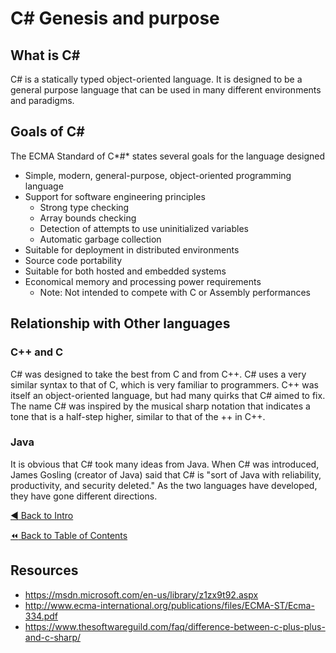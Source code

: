 # C# Genesis and purpose

## What is C#

C# is a statically typed object-oriented language. It is designed to be a general purpose language that can be used in many different environments and paradigms.

## Goals of C#
The ECMA Standard of C*#* states several goals for the language designed
- Simple, modern, general-purpose, object-oriented programming language
- Support for software engineering principles
  - Strong type checking
  - Array bounds checking
  - Detection of attempts to use uninitialized variables
  - Automatic garbage collection
- Suitable for deployment in distributed environments
- Source code portability
- Suitable for both hosted and embedded systems
- Economical memory and processing power requirements
  - Note: Not intended to compete with C or Assembly performances

## Relationship with Other languages

### C++ and C
C# was designed to take the best from C and from C++. C# uses a very similar syntax to that of C, which is very familiar to programmers. C++ was itself an object-oriented language, but had many quirks that C# aimed to fix. The name C# was inspired by the musical sharp notation that indicates a tone that is a half-step higher, similar to that of the ++ in C++.

### Java
It is obvious that C# took many ideas from Java. When C# was introduced, James Gosling (creator of Java) said that C# is "sort of Java with reliability, productivity, and security deleted." As the two languages have developed, they have gone different directions.

[:arrow_backward: Back to Intro](./Intro.md) <!-- BackOne -->

[:rewind: Back to Table of Contents](../README.md) <!-- BackToC -->

## Resources
- https://msdn.microsoft.com/en-us/library/z1zx9t92.aspx
- http://www.ecma-international.org/publications/files/ECMA-ST/Ecma-334.pdf
- https://www.thesoftwareguild.com/faq/difference-between-c-plus-plus-and-c-sharp/
